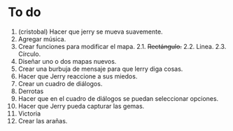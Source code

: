 To do
=====

1.  (cristobal) Hacer que jerry se mueva suavemente.
2.  Agregar música.
2.  Crear funciones para modificar el mapa.
    2.1.    ~~Rectángulo.~~
    2.2.    Linea.
    2.3.    Círculo.
3.  Diseñar uno o dos mapas nuevos.
4.  Crear una burbuja de mensaje para que lerry diga cosas.
5.  Hacer que Jerry reaccione a sus miedos.
6.  Crear un cuadro de diálogos.
7.  Derrotas
8.  Hacer que en el cuadro de diálogos se puedan seleccionar opciones.
9.  Hacer que Jerry pueda capturar las gemas.
10. Victoria
11. Crear las arañas.
